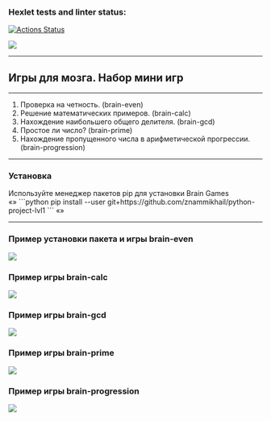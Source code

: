 ### Hexlet tests and linter status:
[![Actions Status](https://github.com/znammikhail/python-project-lvl1/workflows/hexlet-check/badge.svg)](https://github.com/znammikhail/python-project-lvl1/actions)

<a href="https://codeclimate.com/github/znammikhail/python-project-lvl1/maintainability"><img src="https://api.codeclimate.com/v1/badges/3fa1fa0311b59fea490e/maintainability" /></a>

<hr>

<h2>Игры для мозга. Набор мини игр</h2>

<hr>

<ol>
 <li>Проверка на четность. (brain-even)</li>
 <li>Решение математических примеров. (brain-calc)</li>
 <li>Нахождение наибольшего общего делителя. (brain-gcd)</li>
 <li>Простое ли число? (brain-prime)</li>
 <li>Нахождение пропущенного числа в арифметической прогрессии. (brain-progression)</li>
</ol>

<hr>

<h3> Установка </h3>
Используйте менеджер пакетов pip для установки Brain Games <br>
«»
```python
pip install --user git+https://github.com/znammikhail/python-project-lvl1
```
«»
<hr>

<h3> Пример установки пакета и игры brain-even </h3>
<a href="https://asciinema.org/a/nKzDYAvNMI2vKBaz2cYWGWHds" target="_blank"><img src="https://asciinema.org/a/nKzDYAvNMI2vKBaz2cYWGWHds.svg" /></a>

<h3> Пример игры brain-calc </h3>
<a href="https://asciinema.org/a/fq1CHKg12z1M901kc04UwfslY" target="_blank"><img src="https://asciinema.org/a/fq1CHKg12z1M901kc04UwfslY.svg" /></a>

<h3> Пример игры brain-gcd </h3>
<a href="https://asciinema.org/a/4kzxyYEO5m9DxzJKllObPoSD7" target="_blank"><img src="https://asciinema.org/a/4kzxyYEO5m9DxzJKllObPoSD7.svg" /></a>

<h3> Пример игры brain-prime </h3>
<a href="https://asciinema.org/a/YYXG604fR23TVLsHwHvJNF0Rf" target="_blank"><img src="https://asciinema.org/a/YYXG604fR23TVLsHwHvJNF0Rf.svg" /></a>

<h3> Пример игры brain-progression </h3>
<a href="https://asciinema.org/a/qV4mfajhu4iA7P4e1TJcaDxCU" target="_blank"><img src="https://asciinema.org/a/qV4mfajhu4iA7P4e1TJcaDxCU.svg" /></a>


